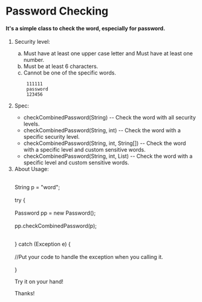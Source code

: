 Password Checking
============================

<html>

<body>
<h4>
It's a simple class to check the word, especially for password. 
</h4>

<ol type="1">

<li> Security level:</li>

<ol type="a">

 <li>  Must have at least one upper case letter and Must have at least one number. </li>
 <li>  Must be at least 6 characters. </li>
 <li>  Cannot be one of the specific words.</li>

	 111111
	 password
	 123456
  
 </ol>
    
    
<li> Spec: </li>

<ul>

  <li>  checkCombinedPassword(String) -- Check the word with all security levels. </li>

  <li>  checkCombinedPassword(String, int) --  Check the word with a specific security level. </li>
  
  <li>  checkCombinedPassword(String, int, String[]) -- Check the word with a specific level and custom sensitive words.</li> 
  
  <li>  checkCombinedPassword(String, int, List<String>) -- Check the word with a specific level and custom sensitive words. </li>

</ul>
  
  
<li> About Usage:  </li>

<p>
   
   <br> String p = "word"; <br>
   <br> try {<br>
   <br>      Password pp = new Password(); <br>
   <br>       pp.checkCombinedPassword(p);<br>

   <br> } catch (Exception e) { <br>
   <br>   //Put your code to handle the exception when you calling it. <br>
   <br> } <br>
    
</p>



<p>
Try it on your hand!

Thanks!
</p>

</body>

</html>
